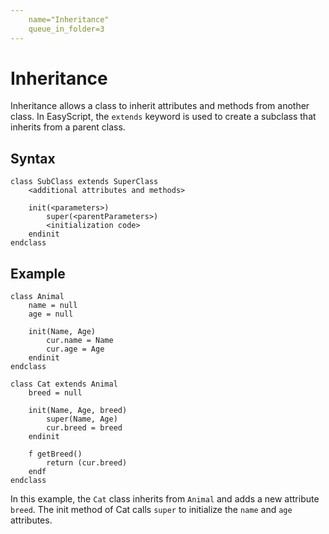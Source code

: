```yaml
---
    name="Inheritance"
    queue_in_folder=3
---
```


# Inheritance

Inheritance allows a class to inherit attributes and methods from another class. In EasyScript, the `extends` keyword is used to create a subclass that inherits from a parent class.

## Syntax

```easyscript
class SubClass extends SuperClass
    <additional attributes and methods>

    init(<parameters>)
        super(<parentParameters>)
        <initialization code>
    endinit
endclass
```

## Example
```easyscript
class Animal
    name = null
    age = null

    init(Name, Age)
        cur.name = Name
        cur.age = Age
    endinit
endclass

class Cat extends Animal
    breed = null

    init(Name, Age, breed)
        super(Name, Age)
        cur.breed = breed
    endinit

    f getBreed()
        return (cur.breed)
    endf
endclass
```
In this example, the `Cat` class inherits from `Animal` and adds a new attribute `breed`. The init method of Cat calls `super` to initialize the `name` and `age` attributes.